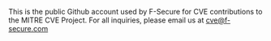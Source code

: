 This is the public Github account used by F-Secure for CVE contributions to the MITRE CVE Project. For all inquiries, please email us at cve@f-secure.com

